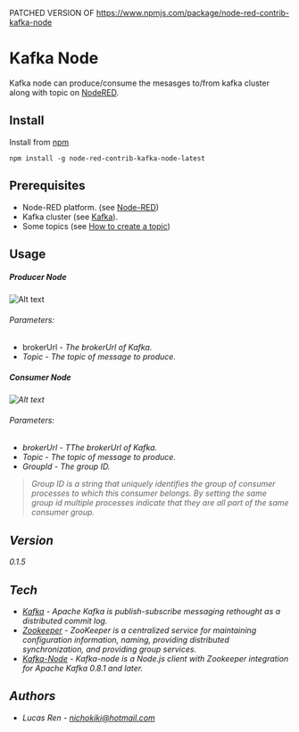 PATCHED VERSION OF https://www.npmjs.com/package/node-red-contrib-kafka-node

# Kafka Node
Kafka node can produce/consume the mesasges to/from kafka cluster along with topic on [NodeRED](http://nodered.org).


## Install

Install from [npm](http://npmjs.org)
```
npm install -g node-red-contrib-kafka-node-latest
```

## Prerequisites
 * Node-RED platform. (see [Node-RED](http://nodered.org/docs/getting-started/installation.html))
 * Kafka cluster (see [Kafka](http://kafka.apache.org/documentation.html#gettingStarted)). 
 * Some topics (see [How to create a topic](http://kafka.apache.org/documentation.html#quickstart))

## Usage
##### Producer Node

![Alt text](https://github.com/fwang7/node-red-contrib-kafka-node/blob/screenshot/imgs/producer.jpg?raw=true "Producer Example")

###### Parameters:
 - brokerUrl - <i>The brokerUrl of Kafka.
 - Topic - <i>The topic of message to produce.

##### Consumer Node

![Alt text](https://github.com/fwang7/node-red-contrib-kafka-node/blob/screenshot/imgs/consumer.jpg?raw=true "Consumer Example")

###### Parameters:
 - brokerUrl - <i>TThe brokerUrl of Kafka.
 - Topic - <i>The topic of message to produce.
 - GroupId - <i> The group ID.
> Group ID is a string that uniquely identifies the group of consumer processes to which this consumer belongs. By setting the same group id multiple processes indicate that they are all part of the same consumer group.


## Version
0.1.5

## Tech
 * [Kafka](http://kafka.apache.org/) - Apache Kafka is publish-subscribe messaging rethought as a distributed commit log.
 * [Zookeeper](https://zookeeper.apache.org/) - ZooKeeper is a centralized service for maintaining configuration information, naming, providing distributed synchronization, and providing group services.
 * [Kafka-Node](https://www.npmjs.com/package/kafka-node) - Kafka-node is a Node.js client with Zookeeper integration for Apache Kafka 0.8.1 and later. 


## Authors
* Lucas Ren - [nichokiki@hotmail.com](mailto:nichokiki@hotmail.com)